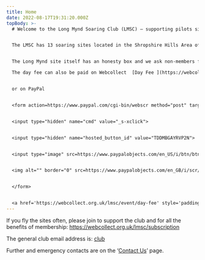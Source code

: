 ```yaml
---
title: Home
date: 2022-08-17T19:31:20.000Z
topBody: >-
  # Welcome to the Long Mynd Soaring Club (LMSC) – supporting pilots since 1975!


  The LMSC has 13 soaring sites located in the Shropshire Hills Area of Outstanding Natural Beauty (AONB) and mid-Wales. Most are ‘open’ sites except for Clatter and The Wrekin for which we ask non-members to contact a committee member for a day’s temporary pass before going to the site.


  The Long Mynd site itself has an honesty box and we ask non-members for a day fee of £3 which goes towards the sites upkeep.

  The day fee can also be paid on Webcollect  [Day Fee ](https://webcollect.org.uk/lmsc/event/day-fee)


  or on PayPal


  <form action=https://www.paypal.com/cgi-bin/webscr method="post" target="_top">


  <input type="hidden" name="cmd" value="_s-xclick">


  <input type="hidden" name="hosted_button_id" value="TDDMBGAYRVP2N">


  <input type="image" src=https://www.paypalobjects.com/en_US/i/btn/btn_buynowCC_LG.gif border="0" name="submit" alt="PayPal – The safer, easier way to pay online!">


  <img alt="" border="0" src=https://www.paypalobjects.com/en_GB/i/scr/pixel.gif width="1" height="1">


  </form>              


  <a href='https://webcollect.org.uk/lmsc/event/day-fee' style='padding: 3px 15px 2px 5px;background: url("https://webcollect.org.uk/media/images/org-buttons/btn-bg-6.png") no-repeat right center;color: white;font-weight: bold;cursor: pointer;text-decoration: none;white-space: nowrap;border-radius: 4px;font-size: 12px;font-family: Arial, Helvetica, sans-serif;'>Day Fee</a>
---
```

If you fly the sites often, please join to support the club and for all the benefits of membership: <https://webcollect.org.uk/lmsc/subscription>

The general club email address is: [club](mailto:club@longmynd.org) 

 Further and emergency contacts are on the ‘[Contact Us](https://longmynd.netlify.app/contact)’ page.